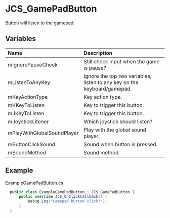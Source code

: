 # JCS_GamePadButton

Button will listen to the gamepad.

## Variables

| Name                       | Description                                                              |
|:---------------------------|:-------------------------------------------------------------------------|
| mIgnorePauseCheck          | Still check input when the game is pause?                                |
| mListenToAnyKey            | Ignore the top two variables, listen to any key on the keyboard/gamepad. |
| mKeyActionType             | Key action type.                                                         |
| mKKeyToListen              | Key to trigger this button.                                              |
| mJKeyToListen              | Key to trigger this button.                                              |
| mJoystickLitener           | Which joystick should listen?                                            |
| mPlayWithGlobalSoundPlayer | Play with the global sound player.                                       |
| mButtonClickSound          | Sound when button is pressed.                                            |
| mSoundMethod               | Sound method.                                                            |

## Example

ExampleGamePadButton.cs

```cs
  public class ExampleGamePadButton : JCS_GamePadButton {
      public override JCS_OnClickCallback() {
          Debug.Log("Gamepad button click!");
      }
  }
```
